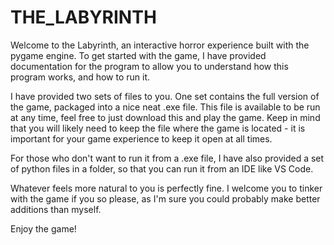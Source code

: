 # THE_LABYRINTH
Welcome to the Labyrinth, an interactive horror experience built with the pygame engine. To get started with the game, I have provided documentation for the program to allow you to understand how this program works, and how to run it.

I have provided two sets of files to you. One set contains the full version of the game, packaged into a nice neat .exe file. This file is available to be run at any time, feel free to just download this and play the game. Keep in mind that you will likely need to keep the file where the game is located - it is important for your game experience to keep it open at all times.

For those who don't want to run it from a .exe file, I have also provided a set of python files in a folder, so that you can run it from an IDE like VS Code.

Whatever feels more natural to you is perfectly fine. I welcome you to tinker with the game if you so please, as I'm sure you could probably make better additions than myself.

Enjoy the game!
